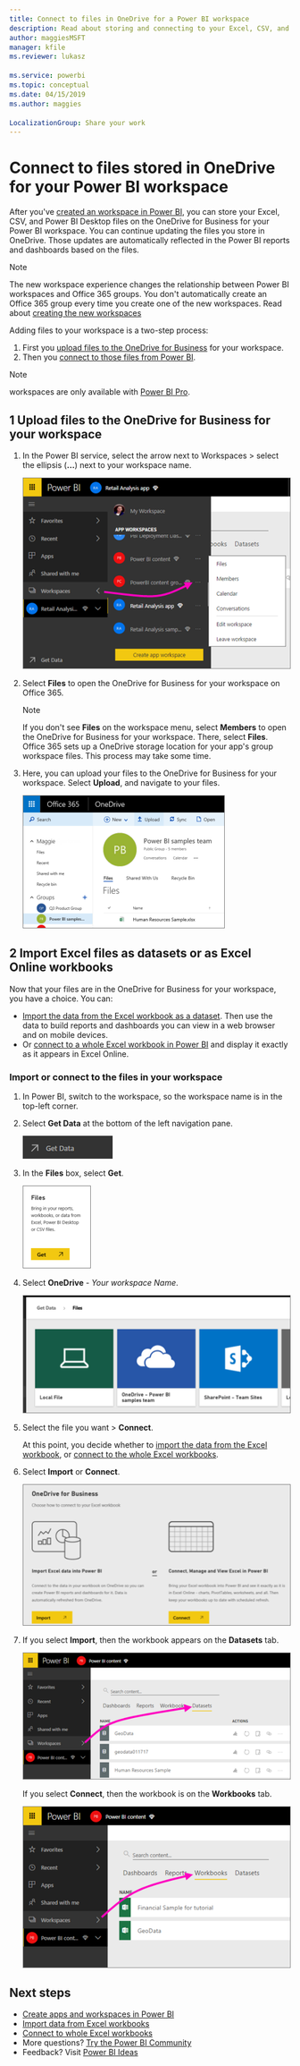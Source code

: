 ```yaml
---
title: Connect to files in OneDrive for a Power BI workspace
description: Read about storing and connecting to your Excel, CSV, and Power BI Desktop files on the OneDrive for your Power BI workspace.
author: maggiesMSFT
manager: kfile
ms.reviewer: lukasz

ms.service: powerbi
ms.topic: conceptual
ms.date: 04/15/2019
ms.author: maggies

LocalizationGroup: Share your work
---
```

# Connect to files stored in OneDrive for your Power BI workspace
After you've [created an workspace in Power BI](service-create-distribute-apps.md), you can store your Excel, CSV, and Power BI Desktop files on the OneDrive for Business for your Power BI workspace. You can continue updating the files you store in OneDrive. Those updates are automatically reflected in the Power BI reports and dashboards based on the files. 

> [!NOTE]
> The new workspace experience changes the relationship between Power BI workspaces and Office 365 groups. You don't automatically create an Office 365 group every time you create one of the new workspaces. Read about [creating the new workspaces](service-create-the-new-workspaces.md)

Adding files to your workspace is a two-step process: 

1. First you [upload files to the OneDrive for Business](service-connect-to-files-in-app-workspace-onedrive-for-business.md#1-upload-files-to-the-onedrive-for-business-for-your-app-workspace) for your workspace.
2. Then you [connect to those files from Power BI](service-connect-to-files-in-app-workspace-onedrive-for-business.md#2-import-excel-files-as-datasets-or-as-excel-online-workbooks).

> [!NOTE]
> workspaces are only available with [Power BI Pro](service-features-license-type.md).
> 

## 1 Upload files to the OneDrive for Business for your workspace
1. In the Power BI service, select the arrow next to Workspaces > select the ellipsis (**…**) next to your workspace name. 
   
   ![](media/service-connect-to-files-in-app-workspace-onedrive-for-business/power-bi-app-ellipsis.png)
2. Select **Files** to open the OneDrive for Business for your workspace on Office 365.
   
   > [!NOTE]
   > If you don't see **Files** on the workspace menu, select **Members** to open the OneDrive for Business for your workspace. There, select **Files**. Office 365 sets up a OneDrive storage location for your app's group workspace files. This process may take some time. 
   > 
   > 
3. Here, you can upload your files to the OneDrive for Business for your workspace. Select **Upload**, and navigate to your files.
   
   ![](media/service-connect-to-files-in-app-workspace-onedrive-for-business/pbi_grpfilesonedrive.png)

## 2 Import Excel files as datasets or as Excel Online workbooks
Now that your files are in the OneDrive for Business for your workspace, you have a choice. You can: 

* [Import the data from the Excel workbook as a dataset](service-get-data-from-files.md). Then use the data to build reports and dashboards you can view in a web browser and on mobile devices.
* Or [connect to a whole Excel workbook in Power BI](service-excel-workbook-files.md) and display it exactly as it appears in Excel Online.

### Import or connect to the files in your workspace
1. In Power BI, switch to the workspace, so the workspace name is in the top-left corner. 
2. Select **Get Data** at the bottom of the left navigation pane. 
   
   ![](media/service-connect-to-files-in-app-workspace-onedrive-for-business/power-bi-app-get-data-button.png)
3. In the **Files** box, select **Get**.
   
   ![](media/service-connect-to-files-in-app-workspace-onedrive-for-business/pbi_getfiles.png)
4. Select **OneDrive** - *Your workspace Name*.
   
    ![](media/service-connect-to-files-in-app-workspace-onedrive-for-business/pbi_grp_one_drive_shrpt.png)
5. Select the file you want > **Connect**.
   
    At this point, you decide whether to [import the data from the Excel workbook](service-get-data-from-files.md), or [connect to the whole Excel workbooks](service-excel-workbook-files.md).
6. Select **Import** or **Connect**.
   
    ![](media/service-connect-to-files-in-app-workspace-onedrive-for-business/pbi_importexceldataorwholecrop.png)
7. If you select **Import**, then the workbook appears on the **Datasets** tab. 
   
    ![](media/service-connect-to-files-in-app-workspace-onedrive-for-business/power-bi-app-excel-file-import.png)
   
    If you select **Connect**, then the workbook is on the **Workbooks** tab.
   
    ![](media/service-connect-to-files-in-app-workspace-onedrive-for-business/power-bi-app-excel-file-connect.png)

## Next steps
* [Create apps and workspaces in Power BI](service-create-distribute-apps.md)
* [Import data from Excel workbooks](service-get-data-from-files.md)
* [Connect to whole Excel workbooks](service-excel-workbook-files.md)
* More questions? [Try the Power BI Community](http://community.powerbi.com/)
* Feedback? Visit [Power BI Ideas](https://ideas.powerbi.com/forums/265200-power-bi)

